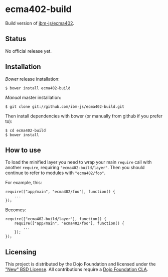 # ecma402-build

Build version of [ibm-js/ecma402](https://github.com/ibm-js/ecma402).

## Status

No official release yet.

## Installation

_Bower_ release installation:

    $ bower install ecma402-build

_Manual_ master installation:

    $ git clone git://github.com/ibm-js/ecma402-build.git

Then install dependencies with bower (or manually from github if you prefer to):

	$ cd ecma402-build
	$ bower install


## How to use

To load the minified layer you need to wrap your main `require` call with another `require`, requiring `"ecma402-build/layer"`. Then you should continue to
refer to modules with `"ecma402/foo"`.

For example, this:
```
require(["app/main", "ecma402/foo"], function() {
	...
});
```
Becomes:
```
require(["ecma402-build/layer"], function() {
	require(["app/main", "ecma402/foo"], function() {
		...
	});
});
```

## Licensing

This project is distributed by the Dojo Foundation and licensed under the ["New" BSD License](./LICENSE).
All contributions require a [Dojo Foundation CLA](http://dojofoundation.org/about/claForm).
